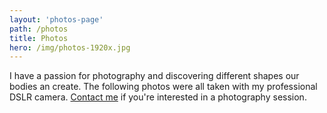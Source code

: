 ```yaml
---
layout: 'photos-page'
path: /photos
title: Photos
hero: /img/photos-1920x.jpg
---
```

I have a passion for photography and discovering different shapes our bodies an create. The following photos were all taken with my professional DSLR camera. [Contact me](/contact) if you're interested in a photography session.
